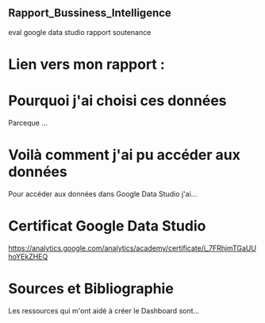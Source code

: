 ## Rapport_Bussiness_Intelligence

eval google data studio rapport soutenance

# Lien vers mon rapport :

# Pourquoi j'ai choisi ces données
Parceque ...

# Voilà comment j'ai pu accéder aux données
Pour accéder aux données dans Google Data Studio j'ai...

# Certificat Google Data Studio
https://analytics.google.com/analytics/academy/certificate/i_7FRhjmTGaUUhoYEkZHEQ

# Sources et Bibliographie
Les ressources qui m'ont aidé à créer le Dashboard sont...
